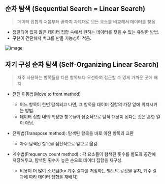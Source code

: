 ## 순차 탐색 (Sequential Search = Linear Search)
> 데이터 집합의 처음부터 끝까지 차례대로 모든 요소를 비교해서 데이터를 찾음

* 정렬되어 있지 않은 데이터 집합 속에서 원하는 데이터를 찾을 수 있는 유일한 방법.
* 구현이 간단해서 버그를 만들 가능성이 적음.

![image](https://user-images.githubusercontent.com/22133824/145452877-262ef897-114f-4e1d-b861-bf15b08412b5.png)


## 자기 구성 순차 탐색 (Self-Organizing Linear Search)
> 자주 사용하는 항목들을 다른 항목보다 우선하여 접근할 수 있게 가까운 곳에 배치

* 전진 이동법(Move to front method)
  * 어느 항목이 한번 탐색되고 나면, 그 항목을 데이터 집합의 가장 앞에 위치시키는 방법.
  * 데이터 집합 내의 특정한 항목들이 집중적으로 탐색 대상이 된다는 것은 흔한 일이 아님.

* 전위법(Transpose method): 탐색된 항목을 바로 이전 항목과 교환
  * 자주 탐색된 항목을 점진적으로 앞으로 옮김.

* 계수법(Frequency count method) : 각 요소들이 탐색된 횟수를 별도의 공간에 저장해두고, 탐색된 횟수가 높은 순으로 데이터 집합을 재구성.
  * 비용이 더 많이 소요됨(for 계수 결과를 저장하는 별도의 공간을 유지, 계수 결과에 따라 데이터 집합을 재배치)
